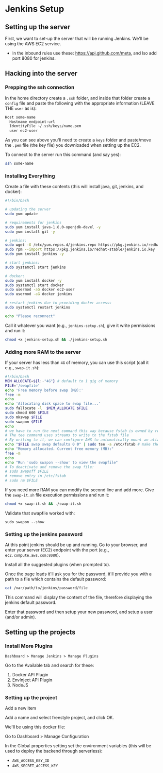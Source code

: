 # Jenkins Setup

## Setting up the server

First, we want to set-up the server that will be running Jenkins. We'll be using the AWS EC2 service.

- In the inbound rules use these: https://api.github.com/meta, and lso add port 8080 for jenkins.

## Hacking into the server

### Prepping the ssh connection

In the home directory create a `.ssh` folder, and inside that folder create a `config` file and paste the following with the appropriate information (LEAVE THE `user` as is):

```txt
Host some-name
  Hostname endpoint-url
  IdentityFile ~/.ssh/keys/name.pem
  user ec2-user
```

As you can see above you'll need to create a `keys` folder and paste/move the `.pem` file (the key file) you downloaded when setting up the EC2.

To connect to the server run this command (and say yes):

```sh
ssh some-name
```

### Installing Everything

Create a file with these contents (this will install java, git, jenkins, and docker):

```bash
#!/bin/bash

# updating the server
sudo yum update

# requirements for jenkins
sudo yum install java-1.8.0-openjdk-devel -y
sudo yum install git -y

# jenkins:
sudo wget -O /etc/yum.repos.d/jenkins.repo https://pkg.jenkins.io/redhat-stable/jenkins.repo
sudo rpm --import https://pkg.jenkins.io/redhat-stable/jenkins.io.key
sudo yum install jenkins -y

# start jenkins:
sudo systemctl start jenkins

# docker:
sudo yum install docker -y
sudo systemctl start docker
sudo usermod -aG docker ec2-user
sudo usermod -aG docker jenkins

# restart jenkins due to providing docker accesss
sudo systemctl restart jenkins

echo "Please reconnect"
```

Call it whatever you want (e.g., `jenkins-setup.sh`), give it write permissions and run it:

```sh
chmod +x jenkins-setup.sh && ./jenkins-setup.sh
```

### Adding more RAM to the server

If your server has less than `4G` of memory, you can use this script (call it e.g., `swap-it.sh`):

```bash
#!/bin/bash
MEM_ALLOCATE=${l:-"4G"} # default to 1 gig of memory
FILE='/swapfile'
echo 'Free memory before swap (MB):'
free -m
echo
echo 'Allocating disk space to swap file...'
sudo fallocate -l  $MEM_ALLOCATE $FILE
sudo chmod 600 $FILE
sudo mkswap $FILE
sudo swapon $FILE
echo
# we have to run the next command this way because fstab is owned by root (need to write with sudo)
# The tee command uses streams to write to the fstab file
# By writing to it, we can configure AWS to automatically mount an attached EBS volume after every reboot
echo "$FILE swap swap defaults 0 0" | sudo tee -a /etc/fstab # make the change permanent
echo "Memory allocated. Current free memory (MB):"
free -m
echo
echo "Run 'sudo swapon --show' to view the swapfile"
# To deactivate and remove the swap file:
# sudo swapoff $FILE
# remove entry in /etc/fstab
# sudo rm $FILE
```

If you need more RAM you can modify the second line and add more. Give the `swap-it.sh` file execution permissions and run it:

```sh
chmod +x swap-it.sh && ./swap-it.sh
```

Validate that swapfile worked with:

```
sudo swapon --show
```

### Setting up the jenkins password

At this point jenkins should be up and running. Go to your browser, and enter your server (EC2) endpoint with the port (e.g., `ec2.compute.aws.com:8080`).

Install all the suggested plugins (when prompted to).

Once the page loads it'll ask you for the password, it'll provide you with a path to a file which contains the default password:

```sh
cat /var/path/to/jenkins/password/file
```

This command will display the content of the file, therefore displaying the jenkins default password.

Enter that password and then setup your new password, and setup a user (and/or admin).

## Setting up the projects

### Install More Plugins

`Dashboard > Manage Jenkins > Manage Plugins`

Go to the Available tab and search for these:

1. Docker API Plugin
2. EnvInject API Plugin
3. NodeJS

### Setting up the project

Add a new item

Add a name and select freestyle project, and click OK.

[](./images/0.png)
[](./images/1.png)
[](./images/2.png)
[](./images/3.png)
[](./images/4.png)
[](./images/5.png)
[](./images/6.png)
[](./images/7.png)
[](./images/8.png)
[](./images/9.png)
[](./images/10.png)
[](./images/11.png)

We'll be using this docker file:

Go to Dashboard > Manage Configuration

In the Global properties setting set the environment variables (this will be used to deploy the backend through serverless):

- `AWS_ACCESS_KEY_ID`
- `AWS_SECRET_ACCESS_KEY`
